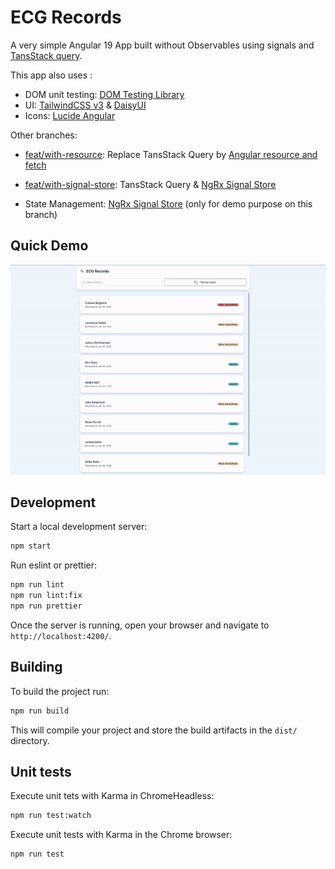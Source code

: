 # ECG Records

A very simple Angular 19 App built without Observables using signals and [TansStack query](https://tanstack.com/query/latest/docs/framework/angular/overview).

This app also uses :

- DOM unit testing: [DOM Testing Library](https://testing-library.com/docs/dom-testing-library/intro)
- UI: [TailwindCSS v3](https://v3.tailwindcss.com/) & [DaisyUI](https://daisyui.com/)
- Icons: [Lucide Angular](https://lucide.dev/)

Other branches:

- [feat/with-resource](https://github.com/NTurchi/ecg-records/tree/feat/with-resource): Replace TansStack Query by [Angular resource and fetch](https://angular.dev/guide/signals/resource)
- [feat/with-signal-store](https://github.com/NTurchi/ecg-records/tree/feat/with-signal-store): TansStack Query & [NgRx Signal Store](https://ngrx.io/guide/signals/signal-store)

- State Management: [NgRx Signal Store](https://ngrx.io/guide/signals/signal-store) (only for demo purpose on this branch)

## Quick Demo

![img](./images/demo.gif)

## Development

Start a local development server:

```bash
npm start
```

Run eslint or prettier:

```bash
npm run lint
npm run lint:fix
npm run prettier
```

Once the server is running, open your browser and navigate to `http://localhost:4200/`.

## Building

To build the project run:

```bash
npm run build
```

This will compile your project and store the build artifacts in the `dist/` directory.

## Unit tests

Execute unit tets with Karma in ChromeHeadless:

```bash
npm run test:watch
```

Execute unit tests with Karma in the Chrome browser:

```bash
npm run test
```
